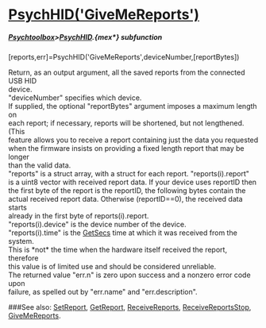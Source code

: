 # [PsychHID('GiveMeReports')](PsychHID-GiveMeReports) 
##### [Psychtoolbox](Psychtoolbox)>[PsychHID](PsychHID).{mex*} subfunction

[reports,err]=PsychHID('GiveMeReports',deviceNumber,[reportBytes])

Return, as an output argument, all the saved reports from the connected USB HID  
device.  
"deviceNumber" specifies which device.  
If supplied, the optional "reportBytes" argument imposes a maximum length on  
each report; if necessary, reports will be shortened, but not lengthened. (This  
feature allows you to receive a report containing just the data you requested  
when the firmware insists on providing a fixed length report that may be longer  
than the valid data.  
"reports" is a struct array, with a struct for each report. "reports(i).report"  
is a uint8 vector with received report data. If your device uses reportID then  
the first byte of the report is the reportID, the following bytes contain the  
actual received report data. Otherwise (reportID==0), the received data starts  
already in the first byte of reports(i).report.  
"reports(i).device" is the device number of the device.  
"reports(i).time" is the [GetSecs](GetSecs) time at which it was received from the system.  
This is \*not\* the time when the hardware itself received the report, therefore  
this value is of limited use and should be considered unreliable.  
The returned value "err.n" is zero upon success and a nonzero error code upon  
failure, as spelled out by "err.name" and "err.description".   


###See also:
[SetReport](PsychHID-SetReport), [GetReport](PsychHID-GetReport), [ReceiveReports](PsychHID-ReceiveReports), [ReceiveReportsStop](PsychHID-ReceiveReportsStop), [GiveMeReports](PsychHID-GiveMeReports).
